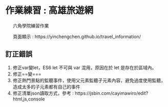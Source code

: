 <h1>作業練習 : 高雄旅遊網</h1>
    <ul>六角學院練習作業</ul>
    <ul>頁面顯示 :  https://yinchengchen.github.io/travel_information/</ul>
    <h2>訂正錯誤</h2>
    <ol>
        <li>修正var變let，ES6 let 不可與 var 混用，原因在於 let 是存在於區域內。</li>
        <li>修正==變===</li>
        <li>修正熱門景點的監聽事件，使用父元素監聽子元素內容，避免過度使用監聽，造成太多的子元素都有自己的事件</li>
        <li>修正清單json讀取方式，參考 : https://jsbin.com/cayimawiro/edit?html,js,console</li>
    </ol>

